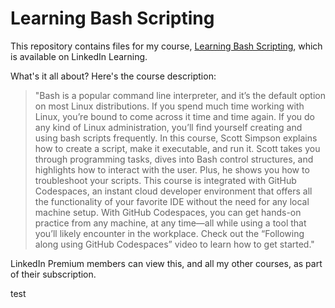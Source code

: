 # Learning Bash Scripting

This repository contains files for my course, [Learning Bash Scripting](https://www.linkedin.com/learning/learning-bash-scripting-26210777), which is available on LinkedIn Learning.

What's it all about? Here's the course description:

> "Bash is a popular command line interpreter, and it’s the default option on most Linux distributions. If you spend much time working with Linux, you’re bound to come across it time and time again. If you do any kind of Linux administration, you’ll find yourself creating and using bash scripts frequently. In this course, Scott Simpson explains how to create a script, make it executable, and run it. Scott takes you through programming tasks, dives into Bash control structures, and highlights how to interact with the user. Plus, he shows you how to troubleshoot your scripts. This course is integrated with GitHub Codespaces, an instant cloud developer environment that offers all the functionality of your favorite IDE without the need for any local machine setup. With GitHub Codespaces, you can get hands-on practice from any machine, at any time—all while using a tool that you’ll likely encounter in the workplace. Check out the “Following along using GitHub Codespaces” video to learn how to get started."

LinkedIn Premium members can view this, and all my other courses, as part of their subscription.

test